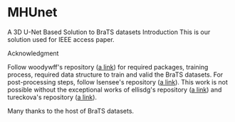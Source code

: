 # MHUnet
A 3D U-Net Based Solution to BraTS datasets
Introduction
This is our solution used for IEEE access paper. 

Acknowledgment


Follow woodywff's repository ([a link](https://github.com/woodywff/brats_2019)) for required packages, training process, required data structure  to train and valid the BraTS datasets. For post-processing steps, follow Isensee's repository ([a link](https://github.com/MIC-DKFZ/nnUNet)). This work is not possible without the exceptional works of ellisdg's repository  ([a link](https://github.com/ellisdg/3DUnetCNN)) and tureckova's repository ([a link](https://github.com/tureckova/ISLES2018)).

Many thanks to the host of BraTS datasets.
